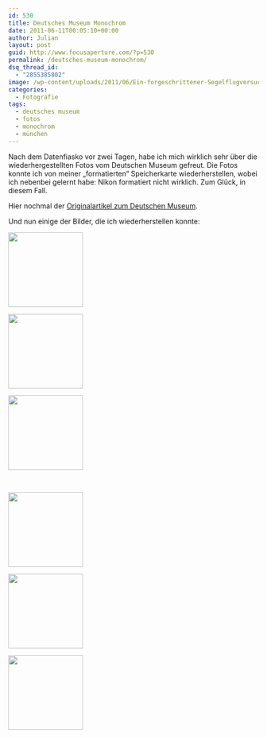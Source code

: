 ```yaml
---
id: 530
title: Deutsches Museum Monochrom
date: 2011-06-11T00:05:10+00:00
author: Julian
layout: post
guid: http://www.focusaperture.com/?p=530
permalink: /deutsches-museum-monochrom/
dsq_thread_id:
  - "2855385802"
image: /wp-content/uploads/2011/06/Ein-forgeschrittener-Segelflugversuch.jpg
categories:
  - Fotografie
tags:
  - deutsches museum
  - fotos
  - monochrom
  - münchen
---
```

Nach dem Datenfiasko vor zwei Tagen, habe ich mich wirklich sehr über die wiederhergestellten Fotos vom Deutschen Museum gefreut. Die Fotos konnte ich von meiner &#8222;formatierten&#8220; Speicherkarte wiederherstellen, wobei ich nebenbei gelernt habe: Nikon formatiert nicht wirklich. Zum Glück, in diesem Fall.

Hier nochmal der <a href="http://www.focusaperture.com/besuch-im-deutschen-museum/" target="_blank">Originalartikel zum Deutschen Museum</a>.

Und nun einige der Bilder, die ich wiederherstellen konnte:

<div class='gallery'>
  <dl class='gallery-item'>
    <dt class='gallery-icon portrait'>
      <a href='https://i0.wp.com/focusaperture.com/wp-content/uploads/2011/06/Alte-Kraftmaschine.jpg'><img width="150" height="150" src="https://i0.wp.com/focusaperture.com/wp-content/uploads/2011/06/Alte-Kraftmaschine.jpg?resize=150%2C150" class="attachment-thumbnail size-thumbnail" alt="" srcset="https://i0.wp.com/focusaperture.com/wp-content/uploads/2011/06/Alte-Kraftmaschine.jpg?resize=150%2C150 150w, https://i0.wp.com/focusaperture.com/wp-content/uploads/2011/06/Alte-Kraftmaschine.jpg?zoom=2&resize=150%2C150 300w, https://i0.wp.com/focusaperture.com/wp-content/uploads/2011/06/Alte-Kraftmaschine.jpg?zoom=3&resize=150%2C150 450w" sizes="(max-width: 150px) 100vw, 150px" data-recalc-dims="1" /></a>
    </dt>
  </dl>
  
  <dl class='gallery-item'>
    <dt class='gallery-icon landscape'>
      <a href='https://i2.wp.com/focusaperture.com/wp-content/uploads/2011/06/Altes-Mühlwerk.jpg'><img width="150" height="150" src="https://i2.wp.com/focusaperture.com/wp-content/uploads/2011/06/Altes-Mühlwerk.jpg?resize=150%2C150" class="attachment-thumbnail size-thumbnail" alt="" srcset="https://i2.wp.com/focusaperture.com/wp-content/uploads/2011/06/Altes-Mühlwerk.jpg?resize=150%2C150 150w, https://i2.wp.com/focusaperture.com/wp-content/uploads/2011/06/Altes-Mühlwerk.jpg?zoom=2&resize=150%2C150 300w, https://i2.wp.com/focusaperture.com/wp-content/uploads/2011/06/Altes-Mühlwerk.jpg?zoom=3&resize=150%2C150 450w" sizes="(max-width: 150px) 100vw, 150px" data-recalc-dims="1" /></a>
    </dt>
  </dl>
  
  <dl class='gallery-item'>
    <dt class='gallery-icon portrait'>
      <a href='https://i0.wp.com/focusaperture.com/wp-content/uploads/2011/06/Ein-forgeschrittener-Segelflugversuch.jpg'><img width="150" height="150" src="https://i0.wp.com/focusaperture.com/wp-content/uploads/2011/06/Ein-forgeschrittener-Segelflugversuch.jpg?resize=150%2C150" class="attachment-thumbnail size-thumbnail" alt="" srcset="https://i0.wp.com/focusaperture.com/wp-content/uploads/2011/06/Ein-forgeschrittener-Segelflugversuch.jpg?resize=150%2C150 150w, https://i0.wp.com/focusaperture.com/wp-content/uploads/2011/06/Ein-forgeschrittener-Segelflugversuch.jpg?zoom=2&resize=150%2C150 300w, https://i0.wp.com/focusaperture.com/wp-content/uploads/2011/06/Ein-forgeschrittener-Segelflugversuch.jpg?zoom=3&resize=150%2C150 450w" sizes="(max-width: 150px) 100vw, 150px" data-recalc-dims="1" /></a>
    </dt>
  </dl>
  
  <br style="clear: both" />
  
  <dl class='gallery-item'>
    <dt class='gallery-icon portrait'>
      <a href='https://i1.wp.com/focusaperture.com/wp-content/uploads/2011/06/Endloses-Klavier.jpg'><img width="150" height="150" src="https://i1.wp.com/focusaperture.com/wp-content/uploads/2011/06/Endloses-Klavier.jpg?resize=150%2C150" class="attachment-thumbnail size-thumbnail" alt="" srcset="https://i1.wp.com/focusaperture.com/wp-content/uploads/2011/06/Endloses-Klavier.jpg?resize=150%2C150 150w, https://i1.wp.com/focusaperture.com/wp-content/uploads/2011/06/Endloses-Klavier.jpg?zoom=2&resize=150%2C150 300w, https://i1.wp.com/focusaperture.com/wp-content/uploads/2011/06/Endloses-Klavier.jpg?zoom=3&resize=150%2C150 450w" sizes="(max-width: 150px) 100vw, 150px" data-recalc-dims="1" /></a>
    </dt>
  </dl>
  
  <dl class='gallery-item'>
    <dt class='gallery-icon portrait'>
      <a href='https://i0.wp.com/focusaperture.com/wp-content/uploads/2011/06/Mühlrad.jpg'><img width="150" height="150" src="https://i0.wp.com/focusaperture.com/wp-content/uploads/2011/06/Mühlrad.jpg?resize=150%2C150" class="attachment-thumbnail size-thumbnail" alt="" srcset="https://i0.wp.com/focusaperture.com/wp-content/uploads/2011/06/Mühlrad.jpg?resize=150%2C150 150w, https://i0.wp.com/focusaperture.com/wp-content/uploads/2011/06/Mühlrad.jpg?zoom=2&resize=150%2C150 300w, https://i0.wp.com/focusaperture.com/wp-content/uploads/2011/06/Mühlrad.jpg?zoom=3&resize=150%2C150 450w" sizes="(max-width: 150px) 100vw, 150px" data-recalc-dims="1" /></a>
    </dt>
  </dl>
  
  <dl class='gallery-item'>
    <dt class='gallery-icon portrait'>
      <a href='https://i2.wp.com/focusaperture.com/wp-content/uploads/2011/06/Nicht-gestattet.jpg'><img width="150" height="150" src="https://i2.wp.com/focusaperture.com/wp-content/uploads/2011/06/Nicht-gestattet.jpg?resize=150%2C150" class="attachment-thumbnail size-thumbnail" alt="" srcset="https://i2.wp.com/focusaperture.com/wp-content/uploads/2011/06/Nicht-gestattet.jpg?resize=150%2C150 150w, https://i2.wp.com/focusaperture.com/wp-content/uploads/2011/06/Nicht-gestattet.jpg?zoom=2&resize=150%2C150 300w, https://i2.wp.com/focusaperture.com/wp-content/uploads/2011/06/Nicht-gestattet.jpg?zoom=3&resize=150%2C150 450w" sizes="(max-width: 150px) 100vw, 150px" data-recalc-dims="1" /></a>
    </dt>
  </dl>
  
  <br style="clear: both" />
</div>